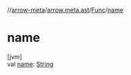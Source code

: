 //[arrow-meta](../../../index.md)/[arrow.meta.ast](../index.md)/[Func](index.md)/[name](name.md)

# name

[jvm]\
val [name](name.md): [String](https://kotlinlang.org/api/latest/jvm/stdlib/kotlin/-string/index.html)
